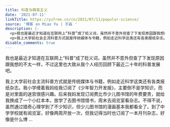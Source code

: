 ```yaml
---
title: 科普与精英主义
date: '2021-07-11'
linkTitle: https://yufree.cn/cn/2021/07/11/popular-science/
source: '博客 on Miao Yu | 于淼 '
description: |-
  <p>我也是最近才知道在互联网上“科普”成了贬义词，虽然并不意外但查了下发现原因跟我想的不太一样，不过这里也大致从我个人经历回顾下最近二十年的科普发展吧。</p>
  <p>我上大学前社会主流科普方式就是传统媒体与书籍，例如走近科学这类还有各类报纸杂志。我小学缠着我妈给我订阅了《少年智力开发报》，主要倒不是学知识，而是对里面的迷宫很感兴趣。后来我妈发现订阅费比市少儿图书馆的年费要贵，就给我换成了一个小红本本，放学了去图书馆借书，周末去阅览室看杂志。不得不说，虽然通过猎奇心理学到了不少知识，但少儿图书馆的漫画基本我都看全了。到了中学学校就有阅览室，好像两周开放一次，但我记得当时也订阅了一本月刊杂志，好像是什么博 ...
disable_comments: true
---
```

<p>我也是最近才知道在互联网上“科普”成了贬义词，虽然并不意外但查了下发现原因跟我想的不太一样，不过这里也大致从我个人经历回顾下最近二十年的科普发展吧。</p>
<p>我上大学前社会主流科普方式就是传统媒体与书籍，例如走近科学这类还有各类报纸杂志。我小学缠着我妈给我订阅了《少年智力开发报》，主要倒不是学知识，而是对里面的迷宫很感兴趣。后来我妈发现订阅费比市少儿图书馆的年费要贵，就给我换成了一个小红本本，放学了去图书馆借书，周末去阅览室看杂志。不得不说，虽然通过猎奇心理学到了不少知识，但少儿图书馆的漫画基本我都看全了。到了中学学校就有阅览室，好像两周开放一次，但我记得当时也订阅了一本月刊杂志，好像是什么博 ...